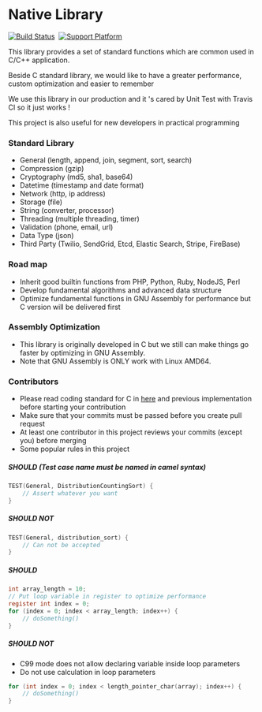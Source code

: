 # Native Library

[![Build Status](https://travis-ci.com/foodtiny/native.svg?token=p64HTBqDyw43Lh5iDLxP&branch=master)](https://travis-ci.com/foodtiny/native)
&nbsp;[![Support Platform](https://img.shields.io/badge/platform-linux%20%7C%20osx-yellow.svg)]()

This library provides a set of standard functions which are common used in C/C++ application.

Beside C standard library, we would like to have a greater performance, custom optimization and easier to remember

We use this library in our production and it 's cared by Unit Test with Travis CI so it just works !

This project is also useful for new developers in practical programming

### Standard Library
- General (length, append, join, segment, sort, search)
- Compression (gzip)
- Cryptography (md5, sha1, base64)
- Datetime (timestamp and date format)
- Network (http, ip address)
- Storage (file)
- String (converter, processor)
- Threading (multiple threading, timer)
- Validation (phone, email, url)
- Data Type (json)
- Third Party (Twilio, SendGrid, Etcd, Elastic Search, Stripe, FireBase)

### Road map
- Inherit good builtin functions from PHP, Python, Ruby, NodeJS, Perl
- Develop fundamental algorithms and advanced data structure
- Optimize fundamental functions in GNU Assembly for performance but C version will be delivered first

### Assembly Optimization
- This library is originally developed in C but we still can make things go faster by optimizing in GNU Assembly.
- Note that GNU Assembly is ONLY work with Linux AMD64.

### Contributors
- Please read coding standard for C in [here](https://www.gnu.org/prep/standards/html_node/Writing-C.html) and previous implementation before starting your contribution
- Make sure that your commits must be passed before you create pull request
- At least one contributor in this project reviews your commits (except you) before merging
- Some popular rules in this project

##### SHOULD (Test case name must be named in camel syntax)
```c
TEST(General, DistributionCountingSort) {
    // Assert whatever you want
}
```

##### SHOULD NOT
```c
TEST(General, distribution_sort) {
    // Can not be accepted
}
```

##### SHOULD
```c
int array_length = 10;
// Put loop variable in register to optimize performance
register int index = 0;
for (index = 0; index < array_length; index++) {
    // doSomething()
}
```

##### SHOULD NOT
- C99 mode does not allow declaring variable inside loop parameters
- Do not use calculation in loop parameters
```c
for (int index = 0; index < length_pointer_char(array); index++) {
    // doSomething()
}
```